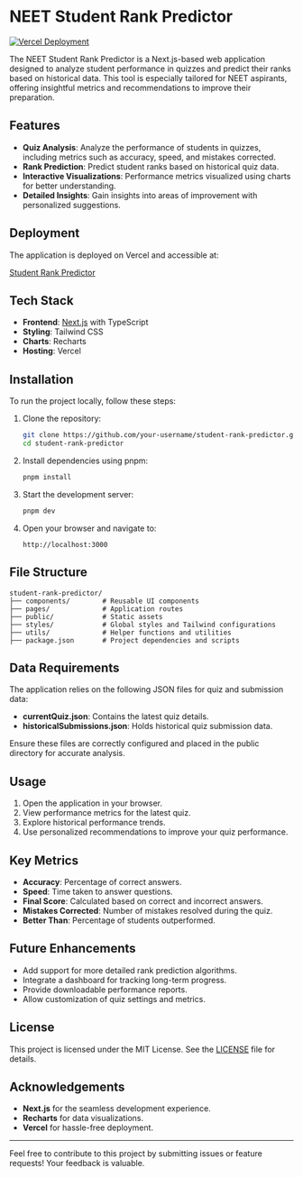 # NEET Student Rank Predictor

[![Vercel Deployment](https://vercel.com/button)](https://student-rank-predictor-seven.vercel.app)

The NEET Student Rank Predictor is a Next.js-based web application designed to analyze student performance in quizzes and predict their ranks based on historical data. This tool is especially tailored for NEET aspirants, offering insightful metrics and recommendations to improve their preparation.

## Features

- **Quiz Analysis**: Analyze the performance of students in quizzes, including metrics such as accuracy, speed, and mistakes corrected.
- **Rank Prediction**: Predict student ranks based on historical quiz data.
- **Interactive Visualizations**: Performance metrics visualized using charts for better understanding.
- **Detailed Insights**: Gain insights into areas of improvement with personalized suggestions.

## Deployment

The application is deployed on Vercel and accessible at:

[Student Rank Predictor](https://student-rank-predictor-seven.vercel.app)

## Tech Stack

- **Frontend**: [Next.js](https://nextjs.org/) with TypeScript
- **Styling**: Tailwind CSS
- **Charts**: Recharts
- **Hosting**: Vercel

## Installation

To run the project locally, follow these steps:

1. Clone the repository:
   ```bash
   git clone https://github.com/your-username/student-rank-predictor.git
   cd student-rank-predictor
   ```

2. Install dependencies using pnpm:
   ```bash
   pnpm install
   ```

3. Start the development server:
   ```bash
   pnpm dev
   ```

4. Open your browser and navigate to:
   ```
   http://localhost:3000
   ```

## File Structure

```
student-rank-predictor/
├── components/        # Reusable UI components
├── pages/             # Application routes
├── public/            # Static assets
├── styles/            # Global styles and Tailwind configurations
├── utils/             # Helper functions and utilities
├── package.json       # Project dependencies and scripts
```

## Data Requirements

The application relies on the following JSON files for quiz and submission data:

- **currentQuiz.json**: Contains the latest quiz details.
- **historicalSubmissions.json**: Holds historical quiz submission data.

Ensure these files are correctly configured and placed in the public directory for accurate analysis.

## Usage

1. Open the application in your browser.
2. View performance metrics for the latest quiz.
3. Explore historical performance trends.
4. Use personalized recommendations to improve your quiz performance.

## Key Metrics

- **Accuracy**: Percentage of correct answers.
- **Speed**: Time taken to answer questions.
- **Final Score**: Calculated based on correct and incorrect answers.
- **Mistakes Corrected**: Number of mistakes resolved during the quiz.
- **Better Than**: Percentage of students outperformed.

## Future Enhancements

- Add support for more detailed rank prediction algorithms.
- Integrate a dashboard for tracking long-term progress.
- Provide downloadable performance reports.
- Allow customization of quiz settings and metrics.

## License

This project is licensed under the MIT License. See the [LICENSE](LICENSE) file for details.

## Acknowledgements

- **Next.js** for the seamless development experience.
- **Recharts** for data visualizations.
- **Vercel** for hassle-free deployment.

---

Feel free to contribute to this project by submitting issues or feature requests! Your feedback is valuable.

